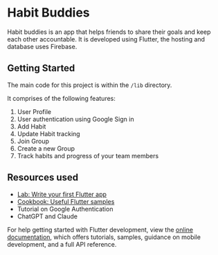 # Habit Buddies

Habit buddies is an app that helps friends to share their goals and keep each other accountable. It is developed using Flutter, the hosting and database uses Firebase.

## Getting Started

The main code for this project is within the `/lib` directory. 

It comprises of the following features: 

1. User Profile
2. User authentication using Google Sign in
3. Add Habit
4. Update Habit tracking
5. Join Group
6. Create a new Group
7. Track habits and progress of your team members

## Resources used
- [Lab: Write your first Flutter app](https://docs.flutter.dev/get-started/codelab)
- [Cookbook: Useful Flutter samples](https://docs.flutter.dev/cookbook)
- Tutorial on Google Authentication
- ChatGPT and Claude

For help getting started with Flutter development, view the
[online documentation](https://docs.flutter.dev/), which offers tutorials,
samples, guidance on mobile development, and a full API reference.

